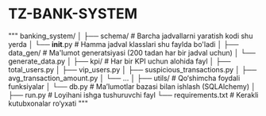 # TZ-BANK-SYSTEM
"""
banking_system/
│
├── schema/                     # Barcha jadvallarni yaratish kodi shu yerda
│   └── __init__.py             # Hamma jadval klasslari shu faylda bo'ladi
│
├── data_gen/                  # Ma'lumot generatsiyasi (200 tadan har bir jadval uchun)
│   └── generate_data.py
│
├── kpi/                       # Har bir KPI uchun alohida fayl
│   ├── total_users.py
│   ├── vip_users.py
│   ├── suspicious_transactions.py
│   ├── avg_transaction_amount.py
│   └── ...
│
├── utils/                     # Qo‘shimcha foydali funksiyalar
│   └── db.py                  # Ma’lumotlar bazasi bilan ishlash (SQLAlchemy)
│
├── run.py                     # Loyihani ishga tushuruvchi fayl
└── requirements.txt           # Kerakli kutubxonalar ro‘yxati
"""
